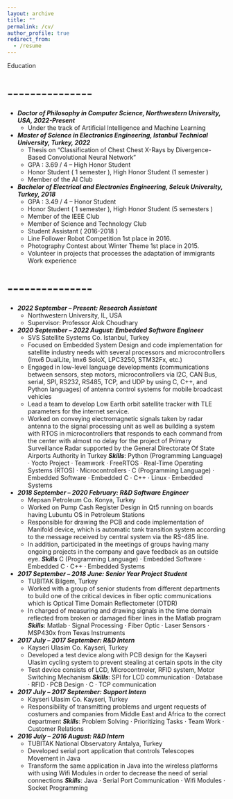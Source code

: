 ```yaml
---
layout: archive
title: ""
permalink: /cv/
author_profile: true
redirect_from:
  - /resume
---
```

<!-- {% include base_path %} -->
Education
# ---------------		

* ***Doctor of Philosophy in Computer Science, Northwestern University, USA, 2022-Present***
    * Under the track of Artificial Intelligence and Machine Learning
* ***Master of Science in Electronics Engineering, Istanbul Technical University, Turkey, 2022***
    * Thesis on “Classification of Chest Chest X-Rays by Divergence-Based Convolutional Neural Network”
    * GPA : 3.69 / 4 – High Honor Student
    * Honor Student ( 1 semester ), High Honor Student (1 semester )
    * Member of the AI Club 
* ***Bachelor of Electrical and Electronics Engineering, Selcuk University, Turkey, 2018***
    * GPA : 3.49 / 4 – Honor Student
    * Honor Student ( 1 semester ), High Honor Student (5 semesters )
    * Member of the IEEE Club
    * Member of Science and Technology Club
    * Student Assistant ( 2016-2018 )
    * Line Follower Robot Competition 1st place in 2016.
    * Photography Contest about Winter Theme 1st place in 2015.
    * Volunteer in projects that processes the adaptation of immigrants
Work experience
# ---------------		

* ***2022 September – Present: Research Assistant***
  * Northwestern University, IL, USA
  * Supervisor: Professor Alok Choudhary
* ***2020 September – 2022 August: Embedded Software Engineer***
  * SVS Satellite Systems Co. Istanbul, Turkey
  * Focused on Embedded System Design and code implementation for satellite industry needs with several processors and microcontrollers (Imx6 DualLite, Imx6 SoloX, LPC3250, STM32Fx, etc.)
  * Engaged in low-level language developments (communications between sensors, step motors, microcontrollers via I2C, CAN Bus, serial, SPI, RS232, RS485, TCP, and UDP by using C, C++, and Python languages) of antenna control systems for mobile broadcast vehicles
  * Lead a team to develop Low Earth orbit satellite tracker with TLE parameters for the internet service.
  * Worked on conveying electromagnetic signals taken by radar antenna to the signal processing unit as well as building a system with RTOS in microcontrollers that responds to each command from the center with almost no delay for the project of Primary Surveillance Radar supported by the General Directorate Of State Airports Authority in Turkey
***Skills***: Python (Programming Language) · Yocto Project · Teamwork · FreeRTOS · Real-Time Operating Systems (RTOS) · Microcontrollers · C (Programming Language) · Embedded Software · Embedded C · C++ · Linux · Embedded Systems
* ***2018 September – 2020 February: R&D Software Engineer***
  * Mepsan Petroleum Co. Konya, Turkey
  * Worked on Pump Cash Register Design in Qt5 running on boards having Lubuntu OS in Petroleum Stations
  * Responsible for drawing the PCB and code implementation of Manifold device, which is automatic tank transition system according to the message received by central system via the RS-485 line.
  * In addition, participated in the meetings of groups having many ongoing projects in the company and gave feedback as an outside eye.
  ***Skills*** C (Programming Language) · Embedded Software · Embedded C · C++ · Embedded Systems
* ***2017 September – 2018 June: Senior Year Project Student***
  * TUBITAK Bilgem, Turkey
  * Worked with a group of senior students from different departments to build one of the critical devices in fiber optic communications which is Optical Time Domain Reflectometer (OTDR)
  * In charged of measuring and drawing signals in the time domain reflected from broken or damaged fiber lines in the Matlab program
***Skills***: Matlab · Signal Processing · Fiber Optic · Laser Sensors · MSP430x from Texas Instruments
* ***2017 July – 2017 September: R&D Intern***
  * Kayseri Ulasim Co. Kayseri, Turkey
  * Developed a test device along with PCB design for the Kayseri Ulasim cycling system to prevent stealing at certain spots in the city
  * Test device consists of LCD, Microcontrroler, RFID system, Motor Switching Mechanism
***Skills***: SPI for LCD communication · Database · RFID · PCB Design · C · TCP communication
* ***2017 July – 2017 September: Support Intern***
  * Kayseri Ulasim Co. Kayseri, Turkey
  * Responsibility of transmitting problems and urgent requests of costumers and companies from Middle East and Africa to the correct department
***Skills***: Problem Solving · Prioritizing Tasks · Team Work · Customer Relations
* ***2016 July – 2016 August: R&D Intern***
  * TUBITAK National Observatory Antalya, Turkey 
  * Developed serial port application that controls Telescopes Movement in Java
  * Transform the same application in Java into the wireless platforms with using Wifi Modules in order to decrease the need of serial connections
***Skills***: Java · Serial Port Communication · Wifi Modules · Socket Programming
<!-- Skills
======
* Skill 1
* Skill 2
  * Sub-skill 2.1
  * Sub-skill 2.2
  * Sub-skill 2.3
* Skill 3

Publications
======
  <ul>{% for post in site.publications %}
    {% include archive-single-cv.html %}
  {% endfor %}</ul>
  
Talks
======
  <ul>{% for post in site.talks %}
    {% include archive-single-talk-cv.html %}
  {% endfor %}</ul>
  
Teaching
======
  <ul>{% for post in site.teaching %}
    {% include archive-single-cv.html %}
  {% endfor %}</ul>
  
Service and leadership
======
* Currently signed in to 43 different slack teams -->
